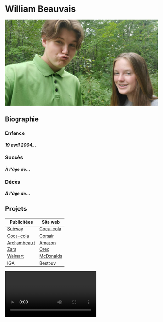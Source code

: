 # William Beauvais

![William Beauvais avec sa petite soeur Laurence Beauvais](medias2/william.jpg)

## Biographie

### Enfance
##### 19 avril 2004...

### Succès
##### À l'âge de...

### Décès
##### Â l'âge de...

## Projets

| Publicitées | Site web |
| ----------- | ----------- |
| [Subway](https://www.subway.com/fr-ca) | [Coca-cola](https://fr.coca-cola.ca/) |
| [Coca-cola](https://fr.coca-cola.ca/) | [Corsair](https://www.corsair.com/ca/en/) |
| [Archambeault](https://www.archambault.ca/) | [Amazon](https://www.amazon.ca/) |
| [Zara](https://www.zara.com/ca/fr/) | [Oreo](https://www.oreo.com/) |
| [Walmart](https://www.walmart.ca/fr) | [McDonalds](https://www.mcdonalds.com/ca/fr-ca.html) |
| [IGA](https://www.iga.net/) | [Bestbuy](https://www.bestbuy.ca/) |

![a](medias2/video.mp4)
